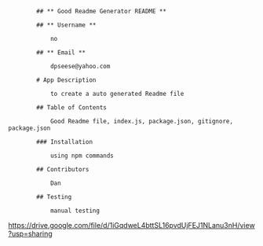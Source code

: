 
            ## ** Good Readme Generator README ** 

            ## ** Username **

                no  

            ## ** Email **

                dpseese@yahoo.com 

            # App Description 

                to create a auto generated Readme file 

            ## Table of Contents 

                Good Readme file, index.js, package.json, gitignore, package.json 

            ### Installation 

                using npm commands 

            ## Contributors 

                Dan 

            ## Testing 

                manual testing 

                
https://drive.google.com/file/d/1iGqdweL4bttSL16pvdUjFEJ1NLanu3nH/view?usp=sharing

